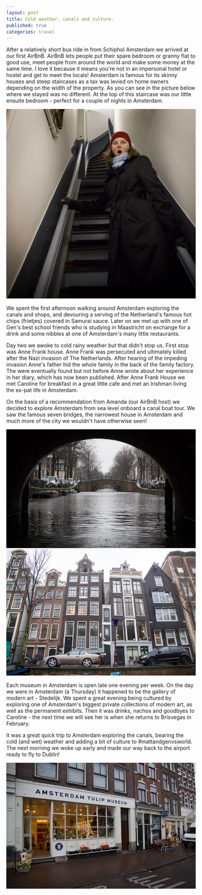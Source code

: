 ```yaml
---
layout: post
title: Cold weather, canals and culture.
published: true
categories: travel
---
```


After a relatively short bus ride in from Schiphol Amsterdam we arrived at our first AirBnB. AirBnB lets people put their spare bedroom or granny flat to good use, meet people from around the world and make some money at the same time. I love it because it means you're not in an impersonal hotel or hostel and get to meet the locals!  Amsterdam is famous for its skinny houses and steep staircases as a tax was levied on home owners depending on the width of the property. As you can see in the picture below where we stayed was no different. At the top of this staircase was our little ensuite bedroom - perfect for a couple of nights in Amsterdam.

![Steep stairs](/images/mattandgenvsworld/IMG_4056.jpg)

We spent the first afternoon walking around Amsterdam exploring the canals and shops, and devouring a serving of the Netherland's famous hot chips (frietjes) covered in Samurai sauce. Later on we met up with one of Gen's best school friends who is studying in Maastricht on exchange for a drink and some nibbles at one of Amsterdam's many little restaurants.

Day two we awoke to cold rainy weather but that didn't stop us. First stop was Anne Frank house. Anne Frank was persecuted and ultimately killed after the Nazi invasion of The Netherlands. After hearing of the impeding invasion Anne's father hid the whole family in the back of the family factory. The were eventually found but not before Anne wrote about her experience in her diary, which has now been published. After Anne Frank House we met Caroline for breakfast in a great little cafe and met an Irishman living the ex-pat life in Amsterdam.

On the basis of a recommendation from Amanda (our AirBnB host) we decided to explore Amsterdam from sea level onboard a canal boat tour. We saw the famous seven bridges, the narrowest house in Amsterdam and much more of the city we wouldn't have otherwise seen!

![Seven Bridges](/images/mattandgenvsworld/IMG_4062.jpg)
![Skinny house](/images/mattandgenvsworld/IMG_4063.jpg)

Each museum in Amsterdam is open late one evening per week. On the day we were in Amsterdam (a Thursday) it happened to be the gallery of modern art - Stedelijk. We spent a great evening being cultured by exploring one of Amsterdam's biggest private collections of modern art, as well as the permanent exhibits. Then it was drinks, nachos and goodbyes to Caroline - the next time we will see her is when she returns to Brisvegas in February.

It was a great quick trip to Amsterdam exploring the canals, bearing the cold (and wet) weather and adding a bit of culture to #mattandgenvsworld. The next morning we woke up early and made our way back to the airport ready to fly to Dublin!

![Tulips and cheese](/images/mattandgenvsworld/IMG_4057.jpg)
